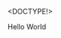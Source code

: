 <DOCTYPE!>
  <html>
    <head>
    </head>
    <body>
	    <p>Hello World</p>
    </body>
  </html>
